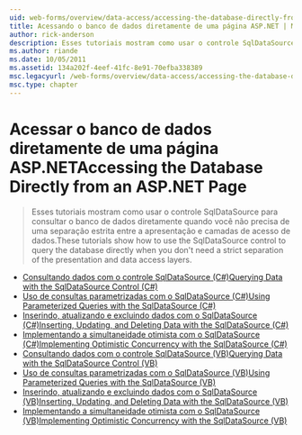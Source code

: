 ```yaml
---
uid: web-forms/overview/data-access/accessing-the-database-directly-from-an-aspnet-page/index
title: Acessando o banco de dados diretamente de uma página ASP.NET | Microsoft Docs
author: rick-anderson
description: Esses tutoriais mostram como usar o controle SqlDataSource para consultar o banco de dados diretamente quando você não precisa de uma rigorosa separação da apresentação e dos dados...
ms.author: riande
ms.date: 10/05/2011
ms.assetid: 134a202f-4eef-41fc-8e91-70efba338389
msc.legacyurl: /web-forms/overview/data-access/accessing-the-database-directly-from-an-aspnet-page
msc.type: chapter
---
```

<a name="accessing-the-database-directly-from-an-aspnet-page"></a><span data-ttu-id="f854a-103">Acessar o banco de dados diretamente de uma página ASP.NET</span><span class="sxs-lookup"><span data-stu-id="f854a-103">Accessing the Database Directly from an ASP.NET Page</span></span>
====================
> <span data-ttu-id="f854a-104">Esses tutoriais mostram como usar o controle SqlDataSource para consultar o banco de dados diretamente quando você não precisa de uma separação estrita entre a apresentação e camadas de acesso de dados.</span><span class="sxs-lookup"><span data-stu-id="f854a-104">These tutorials show how to use the SqlDataSource control to query the database directly when you don't need a strict separation of the presentation and data access layers.</span></span>


- [<span data-ttu-id="f854a-105">Consultando dados com o controle SqlDataSource (C#)</span><span class="sxs-lookup"><span data-stu-id="f854a-105">Querying Data with the SqlDataSource Control (C#)</span></span>](querying-data-with-the-sqldatasource-control-cs.md)
- [<span data-ttu-id="f854a-106">Uso de consultas parametrizadas com o SqlDataSource (C#)</span><span class="sxs-lookup"><span data-stu-id="f854a-106">Using Parameterized Queries with the SqlDataSource (C#)</span></span>](using-parameterized-queries-with-the-sqldatasource-cs.md)
- [<span data-ttu-id="f854a-107">Inserindo, atualizando e excluindo dados com o SqlDataSource (C#)</span><span class="sxs-lookup"><span data-stu-id="f854a-107">Inserting, Updating, and Deleting Data with the SqlDataSource (C#)</span></span>](inserting-updating-and-deleting-data-with-the-sqldatasource-cs.md)
- [<span data-ttu-id="f854a-108">Implementando a simultaneidade otimista com o SqlDataSource (C#)</span><span class="sxs-lookup"><span data-stu-id="f854a-108">Implementing Optimistic Concurrency with the SqlDataSource (C#)</span></span>](implementing-optimistic-concurrency-with-the-sqldatasource-cs.md)
- [<span data-ttu-id="f854a-109">Consultando dados com o controle SqlDataSource (VB)</span><span class="sxs-lookup"><span data-stu-id="f854a-109">Querying Data with the SqlDataSource Control (VB)</span></span>](querying-data-with-the-sqldatasource-control-vb.md)
- [<span data-ttu-id="f854a-110">Uso de consultas parametrizadas com o SqlDataSource (VB)</span><span class="sxs-lookup"><span data-stu-id="f854a-110">Using Parameterized Queries with the SqlDataSource (VB)</span></span>](using-parameterized-queries-with-the-sqldatasource-vb.md)
- [<span data-ttu-id="f854a-111">Inserindo, atualizando e excluindo dados com o SqlDataSource (VB)</span><span class="sxs-lookup"><span data-stu-id="f854a-111">Inserting, Updating, and Deleting Data with the SqlDataSource (VB)</span></span>](inserting-updating-and-deleting-data-with-the-sqldatasource-vb.md)
- [<span data-ttu-id="f854a-112">Implementando a simultaneidade otimista com o SqlDataSource (VB)</span><span class="sxs-lookup"><span data-stu-id="f854a-112">Implementing Optimistic Concurrency with the SqlDataSource (VB)</span></span>](implementing-optimistic-concurrency-with-the-sqldatasource-vb.md)
